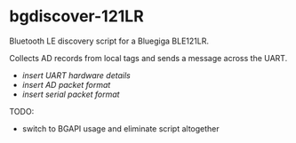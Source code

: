bgdiscover-121LR
================

Bluetooth LE discovery script for a Bluegiga BLE121LR.

Collects AD records from local tags and sends a message across the UART.

+ *insert UART hardware details*
+ *insert AD packet format*
+ *insert serial packet format*

TODO:
+ switch to BGAPI usage and eliminate script altogether

